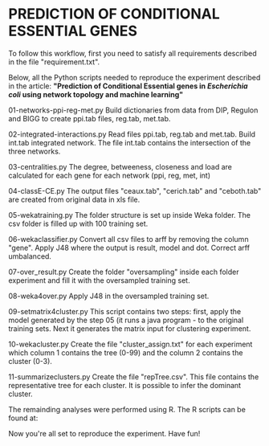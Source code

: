 PREDICTION OF CONDITIONAL ESSENTIAL GENES
============================================

To follow this workflow, first you need to satisfy all requirements described in the file "requirement.txt".

Below, all the Python scripts needed to reproduce the experiment described in the article:
<strong>"Prediction of Conditional Essential genes in <i>Escherichia coli</i> using network topology
and machine learning"</strong>

01-networks-ppi-reg-met.py
Build dictionaries from data from DIP, Regulon and BIGG to create ppi.tab files, reg.tab, met.tab.

02-integrated-interactions.py
Read files ppi.tab, reg.tab and met.tab. Build int.tab integrated network.
The file int.tab contains the intersection of the three networks.

03-centralities.py
The degree, betweeness, closeness and load are calculated for each gene for each network (ppi, reg, met,
int)

04-classE-CE.py
The output files "ceaux.tab", "cerich.tab" and "ceboth.tab" are created from original data in xls file.

05-wekatraining.py
The folder structure is set up inside Weka folder. The csv folder is filled up with 100 training set.

06-wekaclassifier.py
Convert all csv files to arff by removing the column "gene". Apply J48 where the output is result, model and dot.
Correct arff umbalanced. 

07-over_result.py
Create the folder "oversampling" inside each folder experiment and fill it with the oversampled training set.

08-weka4over.py
Apply J48 in the oversampled training set.

09-setmatrix4cluster.py
This script contains two steps: first, apply the model generated by the step 05 (it runs a java program - to the 
original training sets. Next it generates the matrix input for clustering experiment.

10-wekacluster.py
Create the file "cluster_assign.txt" for each experiment which column 1 contains the tree (0-99) and the column 2 
contains the cluster (0-3).

11-summarizeclusters.py
Create the file "repTree.csv". This file contains the representative tree for each cluster. It is possible to infer 
the dominant cluster.


The remainding analyses were performed using R. The R scripts can be found at: <a href="http://rpubs.br/esthercamilo/"></a>

Now you're all set to reproduce the experiment. Have fun!